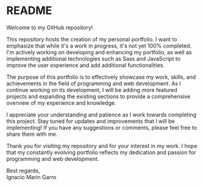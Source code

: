 # README

Welcome to my GitHub repository!

This repository hosts the creation of my personal portfolio. I want to emphasize that while it's a work in progress, it's not yet 100% completed. I'm actively working on developing and enhancing my portfolio, as well as implementing additional technologies such as Sass and JavaScript to improve the user experience and add additional functionalities.

The purpose of this portfolio is to effectively showcase my work, skills, and achievements in the field of programming and web development. As I continue working on its development, I will be adding more featured projects and expanding the existing sections to provide a comprehensive overview of my experience and knowledge.

I appreciate your understanding and patience as I work towards completing this project. Stay tuned for updates and improvements that I will be implementing! If you have any suggestions or comments, please feel free to share them with me.

Thank you for visiting my repository and for your interest in my work. I hope that my constantly evolving portfolio reflects my dedication and passion for programming and web development.

Best regards, <br>
Ignacio Marin Garro
